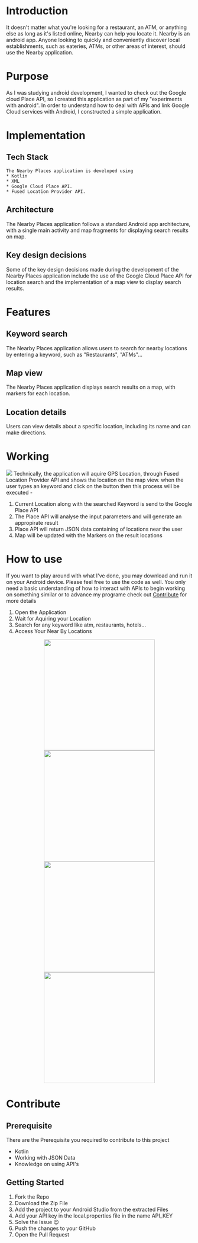 # Introduction 
It doesn't matter what you're looking for a restaurant, an ATM, or anything else as long as it's listed online, Nearby can help you locate it. Nearby is an android app. Anyone looking to quickly and conveniently discover local establishments, such as eateries, ATMs, or other areas of interest, should use the Nearby application.

# Purpose
As I was studying android development, I wanted to check out the Google cloud Place API, so I created this application as part of my "experiments with android". In order to understand how to deal with APIs and link Google Cloud services with Android, I constructed a simple application.

# Implementation
## Tech Stack
    The Nearby Places application is developed using
    * Kotlin
    * XML
    * Google Cloud Place API. 
    * Fused Location Provider API.  
## Architecture
The Nearby Places application follows a standard Android app architecture, with a single main activity and map fragments for displaying search results on map.
## Key design decisions
Some of the key design decisions made during the development of the Nearby Places application include the use of the Google Cloud Place API for location search and the implementation of a map view to display search results.

# Features
## Keyword search
The Nearby Places application allows users to search for nearby locations by entering a keyword, such as "Restaurants", "ATMs"...
## Map view
The Nearby Places application displays search results on a map, with markers for each location.
## Location details
Users can view details about a specific location, including its name and can make directions.
   
# Working
<img src="https://user-images.githubusercontent.com/59611699/205653115-07a34ed3-2fb8-4a11-80c7-fdfd54367474.png">
Technically, the application will aquire GPS Location, through Fused Location Provider API and shows the location on the map view. when the user types an keyword and click on the button then this process will be executed -

1. Current Location along with the searched Keyword is send to the Google Place API
2. The Place API will analyse the input parameters and will generate an appropirate result
3. Place API will return JSON data containing of locations near the user 
4. Map will be updated with the Markers on the result locations

# How to use
If you want to play around with what I've done, you may download and run it on your Android device. Please feel free to use the code as well. You only need a basic understanding of how to interact with APIs to begin working on something similar or to advance my programe check out [Contribute](#contribute) for more details

1. Open the Application
2. Wait for Aquiring your Location
3. Search for any keyword like atm, restaurants, hotels...
4. Access Your Near By Locations

<p float="left" align="center">

  <img src="https://user-images.githubusercontent.com/59611699/209367292-074457f5-340e-4c51-9eac-4f9a83bcfd3b.png" width="300" />
  <img src="https://user-images.githubusercontent.com/59611699/209367308-b0cd2ea0-2e5b-40dd-bd87-9242ee8a532d.png" width="300" />
  
  <br/>  
  
  <img src="https://user-images.githubusercontent.com/59611699/209367314-032a01fb-fa1c-40db-bf82-22133cd76869.png" width="300"  />
  <img src="https://user-images.githubusercontent.com/59611699/209367321-f2f0b406-0347-4c2f-a49c-b0601b70eecb.png" width="300"  />

</p>

# Contribute

## Prerequisite
There are the Prerequisite you required to contribute to this project
* Kotlin
* Working with JSON Data
* Knowledge on using API's

## Getting Started
1. Fork the Repo
2. Download the Zip File 
3. Add the project to your Android Studio from the extracted Files
4. Add your API key in the local.properties file in the name API_KEY
5. Solve the Issue 😉
6. Push the changes to your GitHub 
7. Open the Pull Request

